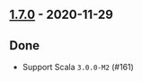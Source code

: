 ## [1.7.0](https://github.com/Kevin-Lee/effectie/issues?utf8=%E2%9C%93&q=is%3Aissue+is%3Aclosed+milestone%3A%22milestone12%22) - 2020-11-29

## Done
* Support Scala `3.0.0-M2` (#161)
